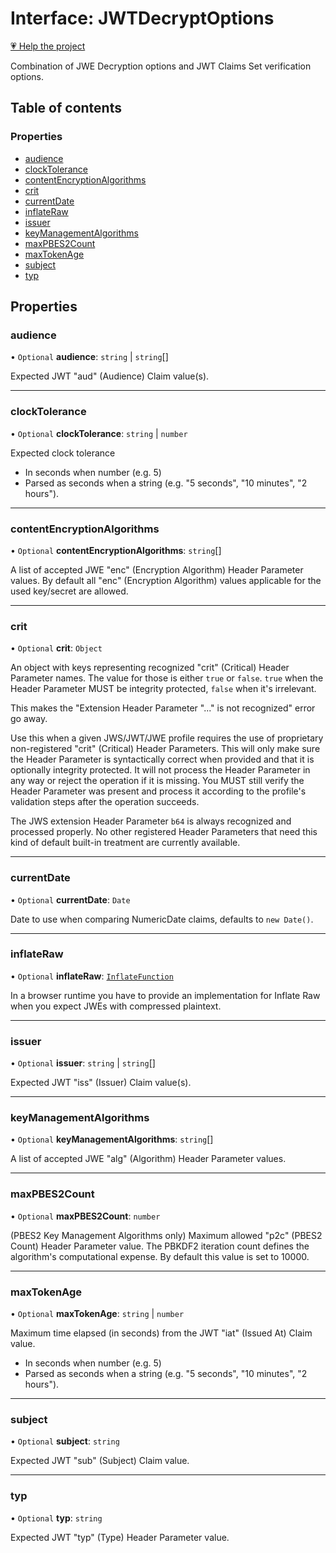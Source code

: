 # Interface: JWTDecryptOptions

[💗 Help the project](https://github.com/sponsors/panva)

Combination of JWE Decryption options and JWT Claims Set verification options.

## Table of contents

### Properties

- [audience](jwt_decrypt.JWTDecryptOptions.md#audience)
- [clockTolerance](jwt_decrypt.JWTDecryptOptions.md#clocktolerance)
- [contentEncryptionAlgorithms](jwt_decrypt.JWTDecryptOptions.md#contentencryptionalgorithms)
- [crit](jwt_decrypt.JWTDecryptOptions.md#crit)
- [currentDate](jwt_decrypt.JWTDecryptOptions.md#currentdate)
- [inflateRaw](jwt_decrypt.JWTDecryptOptions.md#inflateraw)
- [issuer](jwt_decrypt.JWTDecryptOptions.md#issuer)
- [keyManagementAlgorithms](jwt_decrypt.JWTDecryptOptions.md#keymanagementalgorithms)
- [maxPBES2Count](jwt_decrypt.JWTDecryptOptions.md#maxpbes2count)
- [maxTokenAge](jwt_decrypt.JWTDecryptOptions.md#maxtokenage)
- [subject](jwt_decrypt.JWTDecryptOptions.md#subject)
- [typ](jwt_decrypt.JWTDecryptOptions.md#typ)

## Properties

### audience

• `Optional` **audience**: `string` \| `string`[]

Expected JWT "aud" (Audience) Claim value(s).

___

### clockTolerance

• `Optional` **clockTolerance**: `string` \| `number`

Expected clock tolerance

- In seconds when number (e.g. 5)
- Parsed as seconds when a string (e.g. "5 seconds", "10 minutes", "2 hours").

___

### contentEncryptionAlgorithms

• `Optional` **contentEncryptionAlgorithms**: `string`[]

A list of accepted JWE "enc" (Encryption Algorithm) Header Parameter values. By default all
"enc" (Encryption Algorithm) values applicable for the used key/secret are allowed.

___

### crit

• `Optional` **crit**: `Object`

An object with keys representing recognized "crit" (Critical) Header Parameter names. The value
for those is either `true` or `false`. `true` when the Header Parameter MUST be integrity
protected, `false` when it's irrelevant.

This makes the "Extension Header Parameter "..." is not recognized" error go away.

Use this when a given JWS/JWT/JWE profile requires the use of proprietary non-registered "crit"
(Critical) Header Parameters. This will only make sure the Header Parameter is syntactically
correct when provided and that it is optionally integrity protected. It will not process the
Header Parameter in any way or reject the operation if it is missing. You MUST still verify the
Header Parameter was present and process it according to the profile's validation steps after
the operation succeeds.

The JWS extension Header Parameter `b64` is always recognized and processed properly. No other
registered Header Parameters that need this kind of default built-in treatment are currently
available.

___

### currentDate

• `Optional` **currentDate**: `Date`

Date to use when comparing NumericDate claims, defaults to `new Date()`.

___

### inflateRaw

• `Optional` **inflateRaw**: [`InflateFunction`](types.InflateFunction.md)

In a browser runtime you have to provide an implementation for Inflate Raw when you expect JWEs
with compressed plaintext.

___

### issuer

• `Optional` **issuer**: `string` \| `string`[]

Expected JWT "iss" (Issuer) Claim value(s).

___

### keyManagementAlgorithms

• `Optional` **keyManagementAlgorithms**: `string`[]

A list of accepted JWE "alg" (Algorithm) Header Parameter values.

___

### maxPBES2Count

• `Optional` **maxPBES2Count**: `number`

(PBES2 Key Management Algorithms only) Maximum allowed "p2c" (PBES2 Count) Header Parameter
value. The PBKDF2 iteration count defines the algorithm's computational expense. By default
this value is set to 10000.

___

### maxTokenAge

• `Optional` **maxTokenAge**: `string` \| `number`

Maximum time elapsed (in seconds) from the JWT "iat" (Issued At) Claim value.

- In seconds when number (e.g. 5)
- Parsed as seconds when a string (e.g. "5 seconds", "10 minutes", "2 hours").

___

### subject

• `Optional` **subject**: `string`

Expected JWT "sub" (Subject) Claim value.

___

### typ

• `Optional` **typ**: `string`

Expected JWT "typ" (Type) Header Parameter value.
